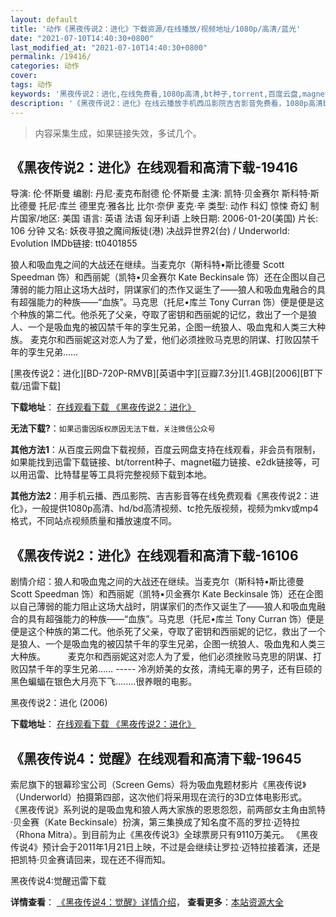 ```yaml
---
layout: default
title: '动作《黑夜传说2：进化》下载资源/在线播放/视频地址/1080p/高清/蓝光'
date: "2021-07-10T14:40:30+0800"
last_modified_at: "2021-07-10T14:40:30+0800"
permalink: /19416/
categories: 动作
cover:
tags: 动作
keywords: '黑夜传说2：进化,在线免费看,1080p高清,bt种子,torrent,百度云盘,magnet,磁力链,迅雷下载资源'
description: '《黑夜传说2：进化》在线云播放手机西瓜影院吉吉影音免费看，1080p高清bd/hd未删减完整版和tc抢先枪版，mkv/mp4格式，附带bt/torrent种子、magnet/磁力链、百度云盘、网盘资源迅雷下载链接'
---
```


>内容采集生成，如果链接失效，多试几个。


## 《黑夜传说2：进化》在线观看和高清下载-19416

导演: 伦·怀斯曼 编剧: 丹尼·麦克布耐德 伦·怀斯曼 主演: 凯特·贝金赛尔 斯科特·斯比德曼 托尼·库兰 德里克·雅各比 比尔·奈伊 麦克·辛 类型: 动作 科幻 惊悚 奇幻 制片国家/地区: 美国 语言: 英语 法语 匈牙利语 上映日期: 2006-01-20(美国) 片长: 106 分钟 又名: 妖夜寻狼之魔间叛徒(港) 决战异世界2(台) / Underworld: Evolution IMDb链接: tt0401855

狼人和吸血鬼之间的大战还在继续。当麦克尔（斯科特•斯比德曼 Scott Speedman 饰）和西丽妮（凯特•贝金赛尔 Kate Beckinsale 饰）还在企图以自己薄弱的能力阻止这场大战时，阴谋家们的杰作又诞生了――狼人和吸血鬼融合的具有超强能力的种族――“血族”。马克思（托尼•库兰 Tony Curran 饰）便是便是这个种族的第二代。他杀死了父亲，夺取了密钥和西丽妮的记忆，救出了一个是狼人、一个是吸血鬼的被囚禁千年的孪生兄弟，企图一统狼人、吸血鬼和人类三大种族。 麦克尔和西丽妮这对恋人为了爱，他们必须挫败马克思的阴谋、打败囚禁千年的孪生兄弟……


[黑夜传说2：进化][BD-720P-RMVB][英语中字][豆瓣7.3分][1.4GB][2006][BT下载/迅雷下载]

**下载地址**： [在线观看下载 《黑夜传说2：进化》](https://www.btdx8.com/torrent/underworld_evolution_2006.html) 


**无法下载?**：`如果迅雷因版权原因无法下载，关注微信公众号 `

**其他方法1**：从百度云网盘下载视频，百度云网盘支持在线观看，非会员有限制，如果能找到迅雷下载链接、bt/torrent种子、magnet磁力链接、e2dk链接等，可以用迅雷、比特彗星等工具将完整视频下载到本地。

**其他方法2**：用手机云播、西瓜影院、吉吉影音等在线免费观看《黑夜传说2：进化》，一般提供1080p高清、hd/bd高清视频、tc抢先版视频，视频为mkv或mp4格式，不同站点视频质量和播放速度不同。


## 《黑夜传说2：进化》在线观看和高清下载-16106

剧情介绍：狼人和吸血鬼之间的大战还在继续。当麦克尔（斯科特•斯比德曼 Scott Speedman 饰）和西丽妮（凯特•贝金赛尔 Kate Beckinsale 饰）还在企图以自己薄弱的能力阻止这场大战时，阴谋家们的杰作又诞生了――狼人和吸血鬼融合的具有超强能力的种族――“血族”。马克思（托尼•库兰 Tony Curran 饰）便是便是这个种族的第二代。他杀死了父亲，夺取了密钥和西丽妮的记忆，救出了一个是狼人、一个是吸血鬼的被囚禁千年的孪生兄弟，企图一统狼人、吸血鬼和人类三大种族。   　　麦克尔和西丽妮这对恋人为了爱，他们必须挫败马克思的阴谋、打败囚禁千年的孪生兄弟…… ----- 冷冽娇美的女孩，清纯无辜的男子，还有巨硕的黑色蝙蝠在银色大月亮下飞........很养眼的电影。


黑夜传说2：进化 (2006)

**下载地址**： [在线观看下载 《黑夜传说2：进化》](https://www.btbtdy.me/btdy/dy4227.html) 


## 《黑夜传说4：觉醒》在线观看和高清下载-19645

索尼旗下的银幕珍宝公司（Screen Gems）将为吸血鬼题材影片《黑夜传说》（Underworld）拍摄第四部，这次他们将采用现在流行的3D立体电影形式。 《黑夜传说》系列说的是吸血鬼和狼人两大家族的恩恩怨怨，前两部女主角由凯特·贝金赛（Kate Beckinsale）扮演，第三集换成了知名度不高的罗拉·迈特拉（Rhona Mitra）。到目前为止《黑夜传说3》全球票房只有9110万美元。 《黑夜传说4》预计会于2011年1月21日上映，不过是会继续让罗拉·迈特拉接着演，还是把凯特·贝金赛请回来，现在还不得而知。


黑夜传说4:觉醒迅雷下载

**详情查看**： [《黑夜传说4：觉醒》详情介绍](/movie/19645/)， **查看更多**：[本站资源大全](/movie/t/all/)

